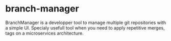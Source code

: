 # branch-manager

BranchManager is a developper tool to manage multiple git repositories with a simple UI. Specialy usefull tool when you need to apply repetitive merges, tags on a microservices architecture.


